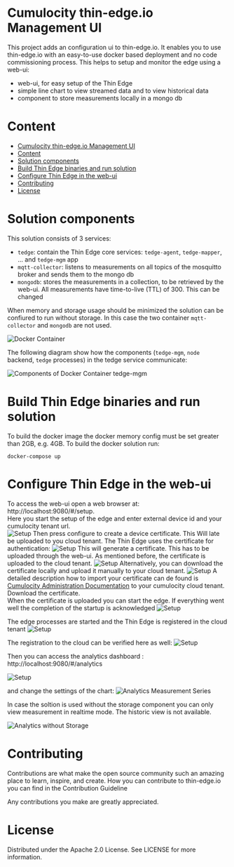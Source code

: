 # Cumulocity thin-edge.io Management UI


This project adds an configuration ui to thin-edge.io. It enables you to use thin-edge.io with an easy-to-use docker based deployment and no code commissioning process. This helps to setup and monitor the edge using a web-ui:
* web-ui, for easy setup of the Thin Edge 
* simple line chart to view streamed data and to view historical data
* component to store measurements locally in a mongo db

# Content
- [Cumulocity thin-edge.io Management UI](#cumulocity-thin-edgeio-management-ui)
- [Content](#content)
- [Solution components](#solution-components)
- [Build Thin Edge binaries and run solution](#build-thin-edge-binaries-and-run-solution)
- [Configure Thin Edge in the web-ui](#configure-thin-edge-in-the-web-ui)
- [Contributing](#contributing)
- [License](#license)


# Solution components

This solution consists of 3 services:
* `tedge`: contain the Thin Edge core services: `tedge-agent`, `tedge-mapper`, ... and `tedge-mgm` app
* `mqtt-collector`: listens to measurements on all topics of the mosquitto broker and sends them to the mongo db
* `mongodb`: stores the measurements in a collection, to be retrieved by the web-ui. All measurements have time-to-live (TTL) of 300. This can be changed

When memory and storage usage should be minimized the solution can be confiured to run without storage. In this case the two container `mqtt-collector` and `mongodb` are not used.

![Docker Container](resource/02-Architecture.svg)

The following diagram show how the components (`tedge-mgm`, `node` backend, `tedge` processes) in the tedge service communicate:

![Components of Docker Container tedge-mgm](resource/01-Architecture.svg)


# Build Thin Edge binaries and run solution

To build the docker image the docker memory config must be set greater than 2GB, e.g. 4GB.
To build the docker solution run:
```
docker-compose up
```

# Configure Thin Edge in the web-ui

To access the web-ui open a web browser at: http://localhost:9080/#/setup.\
Here you start the setup of the edge and enter external device id and your cumulocity tenant url.\
![Setup](resource/01-Setup.png)
Then press configure to create a device certificate. This Will late be uploaded to you cloud tenant. The Thin Edge uses the certificate for authentication:
![Setup](resource/02-Setup.png)
This will generate a certificate. This has to be uploaded through the web-ui. As mentioned before, the certificate is uploaded to the cloud tenant.
![Setup](resource/03-Setup.png)
Alternatively, you can download the certificate locally and upload it manually to your cloud tenant.
![Setup](resource/05-Setup.png)
A detailed description how to import your certificate can de found is [Cumulocity Administration Documentation](https://cumulocity.com/guides/users-guide/device-management/#managing-trusted-certificates) to your cumulocity cloud tenant.\
Download the certificate.\
When the certificate is uploaded you can start the edge. If everything went well the completion of the startup is acknowledged
![Setup](resource/01-Control.png)

The edge processes are started and the Thin Edge is registered in the cloud tenant
![Setup](resource/01-Cloud.png)

The registration to the cloud can be verified here as well:
![Setup](resource/04-Setup.png)

Then you can access the analytics dashboard : http://localhost:9080/#/analytics

![Setup](resource/01-Analytics.png)

and change the settings of the chart:
![Analytics Measurement Series](resource/02-Analytics.png)

In case the soltion is used without the storage component you can only view measurement in realtime mode. The historic view is not available.

![Analytics without Storage](resource/03-Analytics.png)

# Contributing

Contributions are what make the open source community such an amazing place to learn, inspire, and create. How you can contribute to thin-edge.io you can find in the Contribution Guideline

Any contributions you make are greatly appreciated. 


# License

Distributed under the Apache 2.0 License. See LICENSE for more information. 